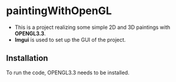 # paintingWithOpenGL
- This is a project realizing some simple 2D and 3D paintings with __OPENGL3.3__.
- __Imgui__ is used to set up the GUI of the project.

## Installation

To run the code, OPENGL3.3 needs to be installed.



